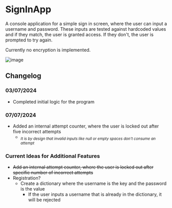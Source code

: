 # SignInApp

A console application for a simple sign in screen, where the user can input a username and password.
These inputs are tested against hardcoded values and if they match, the user is granted access.
If they don't, the user is prompted to try again.

Currently no encryption is implemented.

![image](https://github.com/khadir786/SimpleSignInApp/assets/52165828/de739b2f-c55e-437a-885a-d18945c3519e)



## Changelog

### **03/07/2024** 
- Completed initial logic for the program
### **07/07/2024**
- Added an internal attempt counter, where the user is locked out after five incorrect attempts
  - *<sub>It is by design that invalid inputs like null or empty spaces don't consume an attempt</sub>*

### Current Ideas for Additional Features
- ~~Add an internal attempt counter, where the user is locked out after specific number of incorrect attempts~~
- Registration?
  - Create a dictionary where the username is the key and the password is the value
    - If the user inputs a username that is already in the dictionary, it will be rejected

